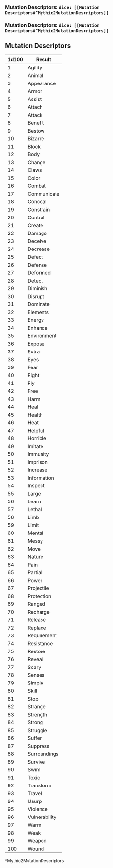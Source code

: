 ### Mutation Descriptors: `dice: [[Mutation Descriptors#^Mythic2MutationDescriptors]]`
### Mutation Descriptors: `dice: [[Mutation Descriptors#^Mythic2MutationDescriptors]]`

## Mutation Descriptors
| 1d100 | Result        |
| ----- | ------------- |
| 1     | Agility       |
| 2     | Animal        |
| 3     | Appearance    |
| 4     | Armor         |
| 5     | Assist        |
| 6     | Attach        |
| 7     | Attack        |
| 8     | Benefit       |
| 9     | Bestow        |
| 10    | Bizarre       |
| 11    | Block         |
| 12    | Body          |
| 13    | Change        |
| 14    | Claws         |
| 15    | Color         |
| 16    | Combat        |
| 17    | Communicate   |
| 18    | Conceal       |
| 19    | Constrain     |
| 20    | Control       |
| 21    | Create        |
| 22    | Damage        |
| 23    | Deceive       |
| 24    | Decrease      |
| 25    | Defect        |
| 26    | Defense       |
| 27    | Deformed      |
| 28    | Detect        |
| 29    | Diminish      |
| 30    | Disrupt       |
| 31    | Dominate      |
| 32    | Elements      |
| 33    | Energy        |
| 34    | Enhance       |
| 35    | Environment   |
| 36    | Expose        |
| 37    | Extra         |
| 38    | Eyes          |
| 39    | Fear          |
| 40    | Fight         |
| 41    | Fly           |
| 42    | Free          |
| 43    | Harm          |
| 44    | Heal          |
| 45    | Health        |
| 46    | Heat          |
| 47    | Helpful       |
| 48    | Horrible      |
| 49    | Imitate       |
| 50    | Immunity      |
| 51    | Imprison      |
| 52    | Increase      |
| 53    | Information   |
| 54    | Inspect       |
| 55    | Large         |
| 56    | Learn         |
| 57    | Lethal        |
| 58    | Limb          |
| 59    | Limit         |
| 60    | Mental        |
| 61    | Messy         |
| 62    | Move          |
| 63    | Nature        |
| 64    | Pain          |
| 65    | Partial       |
| 66    | Power         |
| 67    | Projectile    |
| 68    | Protection    |
| 69    | Ranged        |
| 70    | Recharge      |
| 71    | Release       |
| 72    | Replace       |
| 73    | Requirement   |
| 74    | Resistance    |
| 75    | Restore       |
| 76    | Reveal        |
| 77    | Scary         |
| 78    | Senses        |
| 79    | Simple        |
| 80    | Skill         |
| 81    | Stop          |
| 82    | Strange       |
| 83    | Strength      |
| 84    | Strong        |
| 85    | Struggle      |
| 86    | Suffer        |
| 87    | Suppress      |
| 88    | Surroundings  |
| 89    | Survive       |
| 90    | Swim          |
| 91    | Toxic         |
| 92    | Transform     |
| 93    | Travel        |
| 94    | Usurp         |
| 95    | Violence      |
| 96    | Vulnerability |
| 97    | Warm          |
| 98    | Weak          |
| 99    | Weapon        |
| 100   | Wound         |
^Mythic2MutationDescriptors
